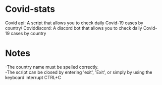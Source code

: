# Covid-stats
Covid api: A script that allows you to check daily Covid-19 cases by country/
Coviddiscord: A discord bot that allows you to check daily Covid-19 cases by country



# Notes
-The country name must be spelled correctly.\
-The script can be closed by entering 'exit', 'Exit', or simply by using the keyboard interrupt CTRL+C
